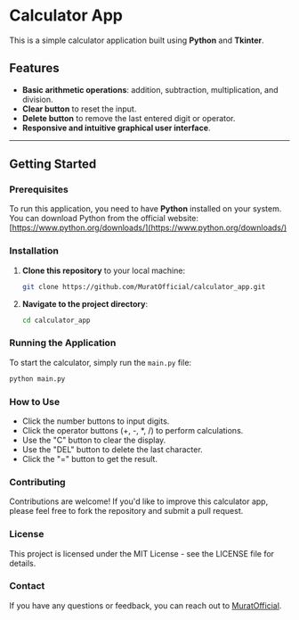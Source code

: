 # Calculator App

This is a simple calculator application built using **Python** and **Tkinter**.

## Features

* **Basic arithmetic operations**: addition, subtraction, multiplication, and division.
* **Clear button** to reset the input.
* **Delete button** to remove the last entered digit or operator.
* **Responsive and intuitive graphical user interface**.

---

## Getting Started

### Prerequisites

To run this application, you need to have **Python** installed on your system. You can download Python from the official website: [https://www.python.org/downloads/](https://www.python.org/downloads/)

### Installation

1.  **Clone this repository** to your local machine:

    ```bash
    git clone https://github.com/MuratOfficial/calculator_app.git
    ```

2.  **Navigate to the project directory**:

    ```bash
    cd calculator_app
    ```

### Running the Application

To start the calculator, simply run the `main.py` file:

```bash
python main.py
```

### How to Use

* Click the number buttons to input digits.
* Click the operator buttons (+, -, *, /) to perform calculations.
* Use the "C" button to clear the display.
* Use the "DEL" button to delete the last character.
* Click the "=" button to get the result.

### Contributing
Contributions are welcome! If you'd like to improve this calculator app, please feel free to fork the repository and submit a pull request.

### License
This project is licensed under the MIT License - see the LICENSE file for details.

### Contact
If you have any questions or feedback, you can reach out to [MuratOfficial](https://github.com/MuratOfficial).
